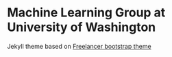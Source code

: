 Machine Learning Group at University of Washington
=========================

Jekyll theme based on [Freelancer bootstrap theme ](http://startbootstrap.com/template-overviews/freelancer/)

